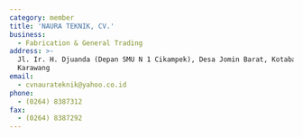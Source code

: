 ```yaml
---
category: member
title: 'NAURA TEKNIK, CV.'
business:
  - Fabrication & General Trading
address: >-
  Jl. Ir. H. Djuanda (Depan SMU N 1 Cikampek), Desa Jomin Barat, Kotabaru,
  Karawang
email:
  - cvnaurateknik@yahoo.co.id
phone:
  - (0264) 8387312
fax:
  - (0264) 8387292
---
```

